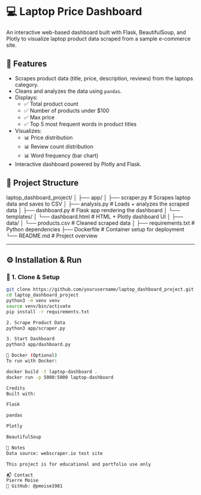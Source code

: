 # 💻 Laptop Price Dashboard

An interactive web-based dashboard built with Flask, BeautifulSoup, and Plotly to visualize laptop product data scraped from a sample e-commerce site.

## 🚀 Features

- Scrapes product data (title, price, description, reviews) from the laptops category.
- Cleans and analyzes the data using `pandas`.
- Displays:
  - ✅ Total product count
  - ✅ Number of products under $100
  - ✅ Max price
  - ✅ Top 5 most frequent words in product titles
- Visualizes:
  - 📊 Price distribution
  - 📊 Review count distribution
  - 📊 Word frequency (bar chart)
- Interactive dashboard powered by Plotly and Flask.

## 📁 Project Structure

laptop_dashboard_project/
│
├── app/
│ ├── scraper.py # Scrapes laptop data and saves to CSV
│ ├── analysis.py # Loads + analyzes the scraped data
│ ├── dashboard.py # Flask app rendering the dashboard
│ └── templates/
│ └── dashboard.html # HTML + Plotly dashboard UI
│
├── data/
│ └── products.csv # Cleaned scraped data
│
├── requirements.txt # Python dependencies
├── Dockerfile # Container setup for deployment
└── README.md # Project overview 


---

## ⚙️ Installation & Run

### 🔧 1. Clone & Setup
```bash
git clone https://github.com/yourusername/laptop_dashboard_project.git
cd laptop_dashboard_project
python3 -m venv venv
source venv/bin/activate
pip install -r requirements.txt

2. Scrape Product Data
python3 app/scraper.py

3. Start Dashboard
python3 app/dashboard.py

🐳 Docker (Optional)
To run with Docker:

docker build -t laptop-dashboard .
docker run -p 5000:5000 laptop-dashboard

Credits
Built with:

Flask

pandas

Plotly

BeautifulSoup

📌 Notes
Data source: webscraper.io test site

This project is for educational and portfolio use only

📬 Contact
Pierre Moise
📧 GitHub: @pmoise1981


